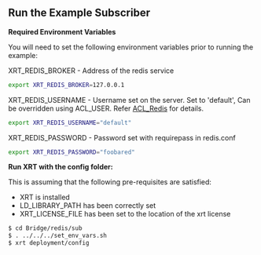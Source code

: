 ## Run the Example Subscriber

**Required Environment Variables**

You will need to set the following environment variables prior to running the example:

XRT_REDIS_BROKER - Address of the redis service

```bash
export XRT_REDIS_BROKER=127.0.0.1
```

XRT_REDIS_USERNAME - Username set on the server. Set to 'default', Can be overridden using ACL_USER.
Refer [ACL_Redis](https://redis.io/docs/management/security/acl/) for details.

```bash
export XRT_REDIS_USERNAME="default"
```

XRT_REDIS_PASSWORD - Password set with requirepass in redis.conf

```bash
export XRT_REDIS_PASSWORD="foobared"
```

**Run XRT with the config folder:**

This is assuming that the following pre-requisites are satisfied:

* XRT is installed
* LD_LIBRARY_PATH has been correctly set
* XRT_LICENSE_FILE has been set to the location of the xrt license

```bash
$ cd Bridge/redis/sub
$ . ../../../set_env_vars.sh
$ xrt deployment/config
```
